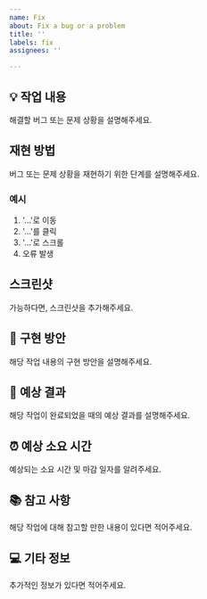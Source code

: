 ```yaml
---
name: Fix
about: Fix a bug or a problem
title: ''
labels: fix
assignees: ''

---
```


## 💡 작업 내용
해결할 버그 또는 문제 상황을 설명해주세요.

## 재현 방법
버그 또는 문제 상황을 재현하기 위한 단계를 설명해주세요.
### 예시
1. '...'로 이동
2. '...'를 클릭
3. '...'로 스크롤
4. 오류 발생

## 스크린샷
가능하다면, 스크린샷을 추가해주세요.

## 🚀 구현 방안
해당 작업 내용의 구현 방안을 설명해주세요.

## 🎉 예상 결과
해당 작업이 완료되었을 때의 예상 결과를 설명해주세요.

## ⏰ 예상 소요 시간
예상되는 소요 시간 및 마감 일자를 알려주세요.

## 📚 참고 사항
해당 작업에 대해 참고할 만한 내용이 있다면 적어주세요.

## 💻 기타 정보
추가적인 정보가 있다면 적어주세요.
